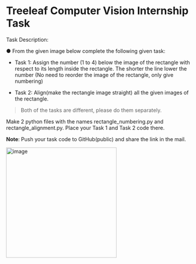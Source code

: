 # Treeleaf Computer Vision Internship Task

Task Description:

  ● From the given image below complete the following given task:

   - Task 1: Assign the number (1 to 4) below the image of the rectangle with respect to its
    length inside the rectangle. The shorter the line lower the number (No need to reorder the
    image of the rectangle, only give numbering)

   - Task 2: Align(make the rectangle image straight) all the given images of the rectangle.

> Both of the tasks are different, please do them separately.

Make 2 python files with the names rectangle_numbering.py and rectangle_alignment.py. Place your Task
1 and Task 2 code there.

**Note**: Push your task code to GitHub(public) and share the link in the mail.

<img src="https://user-images.githubusercontent.com/46085301/200157696-936a24d0-92cc-4ac8-a403-759be1da612c.png" height="300" alt="image"/>
